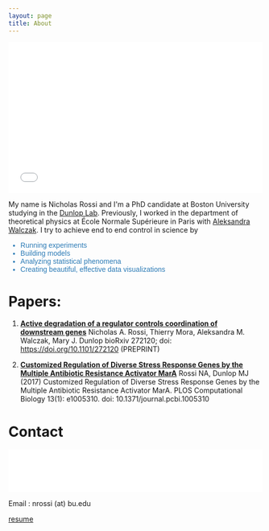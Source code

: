 ```yaml
---
layout: page
title: About
---
```

  <link href='https://fonts.googleapis.com/css?family=Permanent+Marker' rel='stylesheet' type='text/css'>

<iframe src="brand-logo/index.html" width="100%"  height="300px" frameBorder="0"></iframe>

<style>
ul{
  font-family: 'Permanent Marker', sans-serif;
   color: #2c7bb6;
}
</style>

My name is Nicholas Rossi and I'm a PhD candidate at Boston University studying in the <a href="http://www.dunloplab.com/">Dunlop Lab</a>. Previously, I worked in the department of theoretical physics at École Normale Supérieure in Paris with [Aleksandra Walczak](http://www.phys.ens.fr/~awalczak/). I try to achieve end to end control in science by

* Running experiments
* Building models
* Analyzing statistical phenomena
* Creating beautiful, effective data visualizations




# Papers:
1. [**Active degradation of a regulator controls coordination of downstream genes**](https://www.biorxiv.org/content/early/2018/02/26/272120)
Nicholas A. Rossi, Thierry Mora, Aleksandra M. Walczak, Mary J. Dunlop
bioRxiv 272120; doi: https://doi.org/10.1101/272120 (PREPRINT)

2. [**Customized Regulation of Diverse Stress Response Genes by the Multiple Antibiotic Resistance Activator MarA**](paper_1.pdf)
Rossi NA, Dunlop MJ (2017) Customized Regulation of Diverse Stress Response Genes by the Multiple Antibiotic Resistance Activator MarA. PLOS Computational Biology 13(1): e1005310. doi: 10.1371/journal.pcbi.1005310


# Contact
<style>
iframe{
    overflow:hidden;
}
</style>
<iframe src="brand-logo/buttons.html" width="100%"  height="85px" frameBorder="0" ></iframe>

Email : nrossi (at) bu.edu


[resume](resume.pdf)

